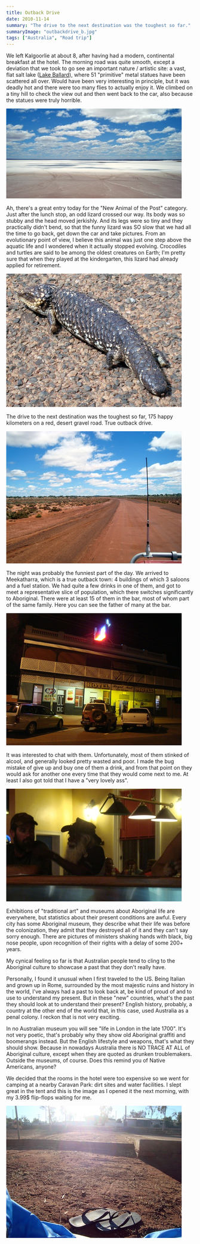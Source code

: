 ```yaml
---
title: Outback Drive
date: 2010-11-14
summary: "The drive to the next destination was the toughest so far."
summaryImage: "outbackdrive_b.jpg"
tags: ["Australia", "Road trip"]
---
```


We left Kalgoorlie at about 8, after having had a modern, continental breakfast at the hotel. The morning road was quite smooth, except a deviation that we took to go see an important nature / artistic site: a vast, flat salt lake ([Lake Ballard](http://www.australiasgoldenoutback.com/en/Things_to_see_and_do/Art_culture_and_history/Pages/Gormley_statues.aspx)), where 51 "primitive" metal statues have been scattered all over. Would have been very interesting in principle, but it was deadly hot and there were too many flies to actually enjoy it. We climbed on a tiny hill to check the view out and then went back to the car, also because the statues were truly horrible.

![](saltlake_b.jpg)

Ah, there's a great entry today for the "New Animal of the Post" category. Just after the lunch stop, an odd lizard crossed our way. Its body was so stubby and the head moved jerkishly. And its legs were so tiny and they practically didn't bend, so that the funny lizard was SO slow that we had all the time to go back, get down the car and take pictures. From an evolutionary point of view, I believe this animal was just one step above the aquatic life and I wondered when it actually stopped evolving. Crocodiles and turtles are said to be among the oldest creatures on Earth; I'm pretty sure that when they played at the kindergarten, this lizard had already applied for retirement.

![](lizardroad_b.jpg)

The drive to the next destination was the toughest so far, 175 happy kilometers on a red, desert gravel road. True outback drive.

![](outbackdrive_b.jpg)

The night was probably the funniest part of the day. We arrived to Meekatharra, which is a true outback town: 4 buildings of which 3 saloons and a fuel station. We had quite a few drinks in one of them, and got to meet a representative slice of population, which there switches significantly to Aboriginal. There were at least 15 of them in the bar, most of whom part of the same family. Here you can see the father of many at the bar.

![](moteloutback_b.jpg)

It was interested to chat with them. Unfortunately, most of them stinked of alcool, and generally looked pretty wasted and poor. I made the bug mistake of give up and buy one of them a drink, and from that point on they would ask for another one every time that they would come next to me. At least I also got told that I have a "very lovely ass".

![](aborigencrowd_b.jpg)

Exhibitions of "traditional art" and museums about Aboriginal life are everywhere, but statistics about their present conditions are awful. Every city has some Aboriginal museum, they describe what their life was before the colonization, they admit that they destroyed all of it and they can't say sorry enough. There are pictures of ministers shaking hands with black, big nose people, upon recognition of their rights with a delay of some 200+ years.

My cynical feeling so far is that Australian people tend to cling to the Aboriginal culture to showcase a past that they don't really have.

Personally, I found it unusual when I first traveled to the US. Being Italian and grown up in Rome, surrounded by the most majestic ruins and history in the world, I've always had a past to look back at, be kind of proud of and to use to understand my present. But in these "new" countries, what's the past they should look at to understand their present? English history, probably, a country at the other end of the world that, in this case, used Australia as a penal colony. I reckon that is not very exciting.

In no Australian museum you will see "life in London in the late 1700". It's not very poetic, that's probably why they show old Aboriginal graffiti and boomerangs instead. But the English lifestyle and weapons, that's what they should show. Because in nowadays Australia there is NO TRACE AT ALL of Aboriginal culture, except when they are quoted as drunken troublemakers. Outside the museums, of course. Does this remind you of Native Americans, anyone?

We decided that the rooms in the hotel were too expensive so we went for camping at a nearby Caravan Park: dirt sites and water facilities. I slept great in the tent and this is the image as I opened it the next morning, with my 3.99$ flip-flops waiting for me.

![](svegliatenda_b.jpg)